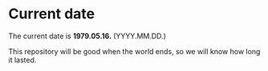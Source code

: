 # Current date

The current date is **1979.05.16.** (YYYY.MM.DD.)

This repository will be good when the world ends, so we will know how long it lasted.